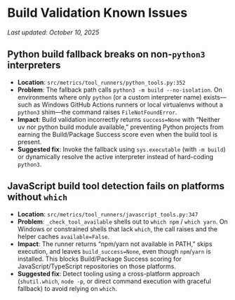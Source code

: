 # Build Validation Known Issues

_Last updated: October 10, 2025_

## Python build fallback breaks on non-`python3` interpreters
- **Location**: `src/metrics/tool_runners/python_tools.py:352`
- **Problem**: The fallback path calls `python3 -m build --no-isolation`. On environments where only `python` (or a custom interpreter name) exists—such as Windows GitHub Actions runners or local virtualenvs without a `python3` shim—the command raises `FileNotFoundError`.
- **Impact**: Build validation incorrectly returns `success=None` with “Neither uv nor python build module available,” preventing Python projects from earning the Build/Package Success score even when the build tool is present.
- **Suggested fix**: Invoke the fallback using `sys.executable` (with `-m build`) or dynamically resolve the active interpreter instead of hard-coding `python3`.

## JavaScript build tool detection fails on platforms without `which`
- **Location**: `src/metrics/tool_runners/javascript_tools.py:347`
- **Problem**: `_check_tool_available` shells out to `which npm` / `which yarn`. On Windows or constrained shells that lack `which`, the call raises and the helper caches `available=False`.
- **Impact**: The runner returns “npm/yarn not available in PATH,” skips execution, and leaves `build_success=None`, even though `npm`/`yarn` is installed. This blocks Build/Package Success scoring for JavaScript/TypeScript repositories on those platforms.
- **Suggested fix**: Detect tooling using a cross-platform approach (`shutil.which`, `node -p`, or direct command execution with graceful fallback) to avoid relying on `which`.
